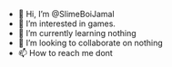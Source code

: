 - 👋 Hi, I’m @SlimeBoiJamal
- 👀 I’m interested in games.
- 🌱 I’m currently learning  nothing
- 💞️ I’m looking to collaborate on  nothing
- 📫 How to reach me dont

<!---
SlimeBoiJamal/SlimeBoiJamal is a ✨ special ✨ repository because its `README.md` (this file) appears on your GitHub profile.
You can click the Preview link to take a look at your changes.
--->
